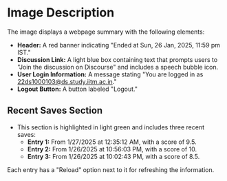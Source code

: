 # Image Description

The image displays a webpage summary with the following elements:

- **Header:** A red banner indicating "Ended at Sun, 26 Jan, 2025, 11:59 pm IST."
- **Discussion Link:** A light blue box containing text that prompts users to "Join the discussion on Discourse" and includes a speech bubble icon.
- **User Login Information:** A message stating "You are logged in as 22ds1000103@ds.study.iitm.ac.in."
- **Logout Button:** A button labeled "Logout."
  
## Recent Saves Section

- This section is highlighted in light green and includes three recent saves:
  - **Entry 1:** From 1/27/2025 at 12:35:12 AM, with a score of 9.5.
  - **Entry 2:** From 1/26/2025 at 10:56:03 PM, with a score of 10.
  - **Entry 3:** From 1/26/2025 at 10:02:43 PM, with a score of 8.5.
  
Each entry has a "Reload" option next to it for refreshing the information.